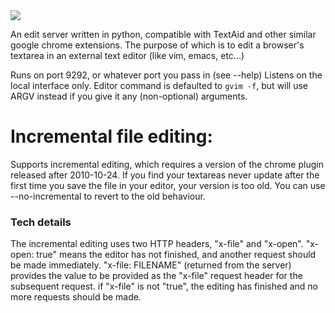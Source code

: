 <img src="http://gfxmonk.net/dist/status/project/edit-server.png">

An edit server written in python, compatible with TextAid and other similar
google chrome extensions. The purpose of which is to edit a browser's
textarea in an external text editor (like vim, emacs, etc...)

Runs on port 9292, or whatever port you pass in (see --help)
Listens on the local interface only.
Editor command is defaulted to `gvim -f`, but will use ARGV instead
if you give it any (non-optional) arguments.

# Incremental file editing:

Supports incremental editing, which requires a version of the chrome plugin
released after 2010-10-24. If you find your textareas never update after the
first time you save the file in your editor, your version is too old. You can
use --no-incremental to revert to the old behaviour.

### Tech details

The incremental editing uses two HTTP headers, "x-file" and "x-open".
"x-open: true" means the editor has not finished, and another request should be made
immediately. "x-file: FILENAME" (returned from the server) provides the value to be
provided as the "x-file" request header for the subsequent request.
if "x-file" is not "true", the editing has finished and no more requests should be
made.
